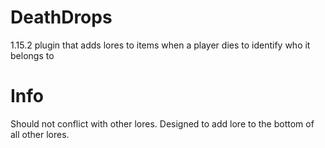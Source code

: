 # DeathDrops
1.15.2 plugin that adds lores to items when a player dies to identify who it belongs to

# Info
Should not conflict with other lores. Designed to add lore to the bottom of all other lores.
